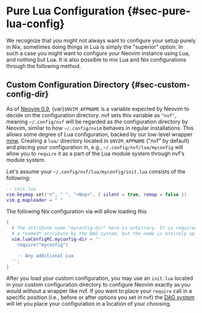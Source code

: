 # Pure Lua Configuration {#sec-pure-lua-config}

We recognize that you might not always want to configure your setup purely in
Nix, sometimes doing things in Lua is simply the "superior" option. In such a
case you might want to configure your Neovim instance using Lua, and nothing but
Lua. It is also possible to mix Lua and Nix configurations through the following
method.

## Custom Configuration Directory {#sec-custom-config-dir}

[Neovim 0.9]: https://github.com/neovim/neovim/pull/22128

As of [Neovim 0.9], {var}`$NVIM_APPNAME` is a variable expected by Neovim to
decide on the configuration directory. nvf sets this variable as `"nvf"`,
meaning `~/.config/nvf` will be regarded as _the_ configuration directory by
Neovim, similar to how `~/.config/nvim` behaves in regular installations. This
allows some degree of Lua configuration, backed by our low-level wrapper
[mnw](https://github.com/Gerg-L/mnw). Creating a `lua/` directory located in
`$NVIM_APPNAME` ("nvf" by default) and placing your configuration in, e.g.,
`~/.config/nvf/lua/myconfig` will allow you to `require` it as a part of the Lua
module system through nvf's module system.

Let's assume your `~/.config/nvf/lua/myconfig/init.lua` consists of the
following:

```lua
-- init.lua
vim.keymap.set("n", " ", "<Nop>", { silent = true, remap = false })
vim.g.mapleader = " "
```

The following Nix configuration via [](#opt-vim.luaConfigRC) will allow loading
this

```nix
{
  # The attribute name "myconfig-dir" here is arbitrary. It is required to be
  # a *named* attribute by the DAG system, but the name is entirely up to you.
  vim.luaConfigRC.myconfig-dir = ''
    require("myconfig")

    -- Any additional Lua
  '';
}
```

[DAG system]: https://notashelf.github.io/nvf/index.xhtml#ch-using-dags

After you load your custom configuration, you may use an `init.lua` located in
your custom configuration directory to configure Neovim exactly as you would
without a wrapper like nvf. If you want to place your `require` call in a
specific position (i.e., before or after options you set in nvf) the
[DAG system] will let you place your configuration in a location of your
choosing.

[top-level DAG system]: https://notashelf.github.io/nvf/index.xhtml#ch-vim-luaconfigrc
